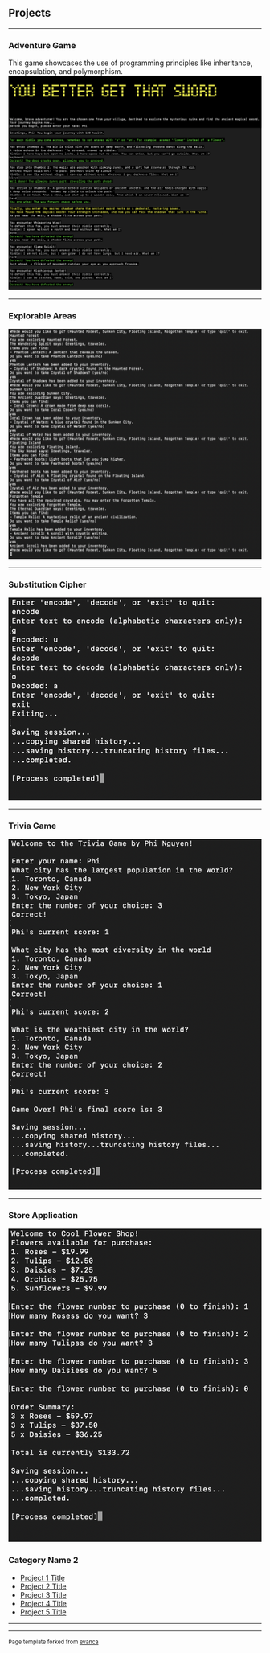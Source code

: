## Projects

---

### Adventure Game
This game showcases the use of programming principles like inheritance, encapsulation, and polymorphism.
<img src="https://raw.githubusercontent.com/feelittlebear/Phi-Nguyen.github.io/refs/heads/master/images/Adventure_Game.png"/>

---
### Explorable Areas
<img src="https://raw.githubusercontent.com/feelittlebear/Phi-Nguyen.github.io/refs/heads/master/images/Explorable_Areas.png"/>

---
### Substitution Cipher
<img src="https://raw.githubusercontent.com/feelittlebear/Phi-Nguyen.github.io/refs/heads/master/images/Substitution_Cipher.png"/>

---
### Trivia Game
<img src="https://raw.githubusercontent.com/feelittlebear/Phi-Nguyen.github.io/refs/heads/master/images/Trivia_Game.png"/>

---
### Store Application
<img src="https://raw.githubusercontent.com/feelittlebear/Phi-Nguyen.github.io/refs/heads/master/images/Store_Application.png"/>

### Category Name 2

- [Project 1 Title](http://example.com/)
- [Project 2 Title](http://example.com/)
- [Project 3 Title](http://example.com/)
- [Project 4 Title](http://example.com/)
- [Project 5 Title](http://example.com/)

---




---
<p style="font-size:11px">Page template forked from <a href="https://github.com/evanca/quick-portfolio">evanca</a></p>
<!-- Remove above link if you don't want to attibute -->

